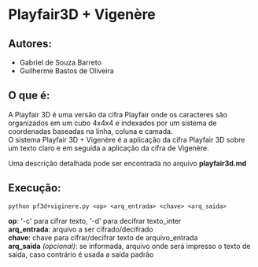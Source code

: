 # Playfair3D + Vigenère

## Autores:
- Gabriel de Souza Barreto
- Guilherme Bastos de Oliveira

## O que é:
A Playfair 3D é uma versão da cifra Playfair onde os caracteres são organizados em um cubo 4x4x4 e indexados por um sistema de coordenadas baseadas na linha, coluna e camada.  
O sistema Playfair 3D + Vigenère é a aplicação da cifra Playfair 3D sobre um texto claro e em seguida a aplicação da cifra de Vigenère.

Uma descrição detalhada pode ser encontrada no arquivo **playfair3d.md**

## Execução:
    python pf3d+viginere.py <op> <arq_entrada> <chave> <arq_saida>

__op__: '-c' para cifrar texto, '-d' para decifrar texto_inter  
__arq_entrada__: arquivo a ser cifrado/decifrado  
__chave__: chave para cifrar/decifrar texto de arquivo_entrada  
__arq_saida__ _(opcional)_: se informada, arquivo onde será impresso o texto de saida, caso contrário é usada a saída padrão  
